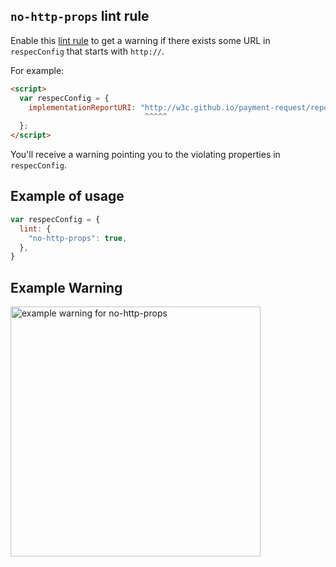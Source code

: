 ## `no-http-props` lint rule

Enable this [lint rule](lint) to get a warning if there exists some URL in `respecConfig` that starts with `http://`.

For example:

``` html
<script>
  var respecConfig = {
    implementationReportURI: "http://w3c.github.io/payment-request/reports/implementation.html",
                              ^^^^^ 
  };
</script>
```

You'll receive a warning pointing you to the violating properties in `respecConfig`.

## Example of usage

``` js
var respecConfig = {
  lint: {
    "no-http-props": true,
  },
}
```

## Example Warning

<a href="https://user-images.githubusercontent.com/8426945/42473140-6e16b38c-83e1-11e8-81e3-c82bddeb4483.png"><img alt="example warning for no-http-props" src="https://user-images.githubusercontent.com/8426945/42473140-6e16b38c-83e1-11e8-81e3-c82bddeb4483.png" width="400"></a>